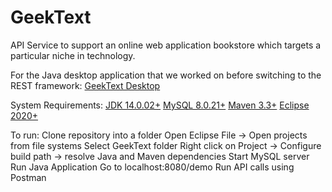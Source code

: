 # GeekText 
API Service to support an online web application bookstore which targets a particular niche in technology.

For the Java desktop application that we worked on before switching to the REST framework: [GeekText Desktop](https://github.com/raahul14/GeekTextDesktop)

System Requirements:
[JDK 14.0.02+](https://www.oracle.com/in/java/technologies/javase-downloads.html)
[MySQL 8.0.21+](https://dev.mysql.com/downloads/installer/)
[Maven 3.3+](https://maven.apache.org/download.cgi)
[Eclipse 2020+](https://www.eclipse.org/downloads/)

To run:
Clone repository into a folder
Open Eclipse
File -> Open projects from file systems
Select GeekText folder
Right click on Project -> Configure build path -> resolve Java and Maven dependencies
Start MySQL server
Run Java Application
Go to localhost:8080/demo
Run API calls using Postman


